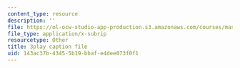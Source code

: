 ```yaml
---
content_type: resource
description: ''
file: https://ol-ocw-studio-app-production.s3.amazonaws.com/courses/mas-s62-cryptocurrency-engineering-and-design-spring-2018/143ac37b43455b19bbafe4dee073f0f1_muwNEvhy6Po.vtt
file_type: application/x-subrip
resourcetype: Other
title: 3play caption file
uid: 143ac37b-4345-5b19-bbaf-e4dee073f0f1
---
```

